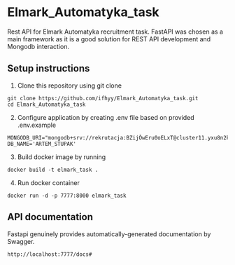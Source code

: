 # Elmark_Automatyka_task
Rest API for Elmark Automatyka recruitment task. FastAPI was chosen as a main framework as it is a good solution for REST API development and Mongodb interaction.

## Setup instructions
1. Clone this repository using git clone
```shell
git clone https://github.com/ifhyy/Elmark_Automatyka_task.git
cd Elmark_Automatyka_task
```
2. Configure application by creating .env file based on provided .env.example
```shell
MONGODB_URI="mongodb+srv://rekrutacja:BZijŌwEru0oELxT@cluster11.yxu8n2k.mongodb.net/"
DB_NAME='ARTEM_STUPAK'
```
3. Build docker image by running
```shell
docker build -t elmark_task .
```
4. Run docker container
```shell
docker run -d -p 7777:8000 elmark_task
```

## API documentation
Fastapi genuinely provides automatically-generated documentation by Swagger.
```shell
http://localhost:7777/docs#
```

